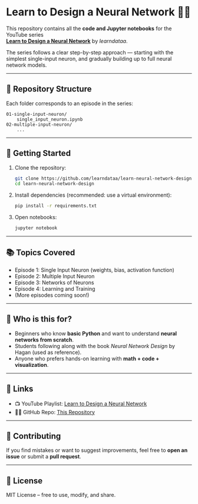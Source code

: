 # Learn to Design a Neural Network 🎥🧠

This repository contains all the **code and Jupyter notebooks** for the YouTube series  
**[Learn to Design a Neural Network](https://youtube.com/@learndataa)** by *learndataa*.

The series follows a clear step-by-step approach — starting with the simplest single-input neuron, and gradually building up to full neural network models.

---

## 📂 Repository Structure
Each folder corresponds to an episode in the series:

```
01-single-input-neuron/
    single_input_neuron.ipynb
02-multiple-input-neuron/
    ...
```

---

## 🚀 Getting Started
1. Clone the repository:
   ```bash
   git clone https://github.com/learndataa/learn-neural-network-design.git
   cd learn-neural-network-design
   ```

2. Install dependencies (recommended: use a virtual environment):
   ```bash
   pip install -r requirements.txt
   ```

3. Open notebooks:
   ```bash
   jupyter notebook
   ```

---

## 📚 Topics Covered
- Episode 1: Single Input Neuron (weights, bias, activation function)
- Episode 2: Multiple Input Neuron
- Episode 3: Networks of Neurons
- Episode 4: Learning and Training
- (More episodes coming soon!)

---

## 🎯 Who is this for?
- Beginners who know **basic Python** and want to understand **neural networks from scratch**.
- Students following along with the book *Neural Network Design* by Hagan (used as reference).
- Anyone who prefers hands-on learning with **math + code + visualization**.

---

## 🔗 Links
- 📺 YouTube Playlist: [Learn to Design a Neural Network](https://youtube.com/@learndataa)
- 🧑‍💻 GitHub Repo: [This Repository](https://github.com/learndataa/learn-neural-network-design)

---

## 🙌 Contributing
If you find mistakes or want to suggest improvements, feel free to **open an issue** or submit a **pull request**.

---

## 📜 License
MIT License – free to use, modify, and share.
